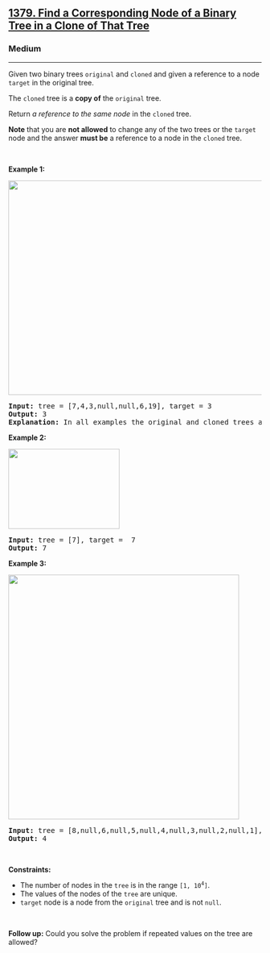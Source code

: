 <h2><a href="https://leetcode.com/problems/find-a-corresponding-node-of-a-binary-tree-in-a-clone-of-that-tree/">1379. Find a Corresponding Node of a Binary Tree in a Clone of That Tree</a></h2><h3>Medium</h3><hr><div style="user-select: auto;"><p style="user-select: auto;">Given two binary trees <code style="user-select: auto;">original</code> and <code style="user-select: auto;">cloned</code> and given a reference to a node <code style="user-select: auto;">target</code> in the original tree.</p>

<p style="user-select: auto;">The <code style="user-select: auto;">cloned</code> tree is a <strong style="user-select: auto;">copy of</strong> the <code style="user-select: auto;">original</code> tree.</p>

<p style="user-select: auto;">Return <em style="user-select: auto;">a reference to the same node</em> in the <code style="user-select: auto;">cloned</code> tree.</p>

<p style="user-select: auto;"><strong style="user-select: auto;">Note</strong> that you are <strong style="user-select: auto;">not allowed</strong> to change any of the two trees or the <code style="user-select: auto;">target</code> node and the answer <strong style="user-select: auto;">must be</strong> a reference to a node in the <code style="user-select: auto;">cloned</code> tree.</p>

<p style="user-select: auto;">&nbsp;</p>
<p style="user-select: auto;"><strong style="user-select: auto;">Example 1:</strong></p>
<img alt="" src="https://assets.leetcode.com/uploads/2020/02/21/e1.png" style="width: 544px; height: 426px; user-select: auto;">
<pre style="user-select: auto;"><strong style="user-select: auto;">Input:</strong> tree = [7,4,3,null,null,6,19], target = 3
<strong style="user-select: auto;">Output:</strong> 3
<strong style="user-select: auto;">Explanation:</strong> In all examples the original and cloned trees are shown. The target node is a green node from the original tree. The answer is the yellow node from the cloned tree.
</pre>

<p style="user-select: auto;"><strong style="user-select: auto;">Example 2:</strong></p>
<img alt="" src="https://assets.leetcode.com/uploads/2020/02/21/e2.png" style="width: 221px; height: 159px; user-select: auto;">
<pre style="user-select: auto;"><strong style="user-select: auto;">Input:</strong> tree = [7], target =  7
<strong style="user-select: auto;">Output:</strong> 7
</pre>

<p style="user-select: auto;"><strong style="user-select: auto;">Example 3:</strong></p>
<img alt="" src="https://assets.leetcode.com/uploads/2020/02/21/e3.png" style="width: 459px; height: 486px; user-select: auto;">
<pre style="user-select: auto;"><strong style="user-select: auto;">Input:</strong> tree = [8,null,6,null,5,null,4,null,3,null,2,null,1], target = 4
<strong style="user-select: auto;">Output:</strong> 4
</pre>

<p style="user-select: auto;">&nbsp;</p>
<p style="user-select: auto;"><strong style="user-select: auto;">Constraints:</strong></p>

<ul style="user-select: auto;">
	<li style="user-select: auto;">The number of nodes in the <code style="user-select: auto;">tree</code> is in the range <code style="user-select: auto;">[1, 10<sup style="user-select: auto;">4</sup>]</code>.</li>
	<li style="user-select: auto;">The values of the nodes of the <code style="user-select: auto;">tree</code> are unique.</li>
	<li style="user-select: auto;"><code style="user-select: auto;">target</code> node is a node from the <code style="user-select: auto;">original</code> tree and is not <code style="user-select: auto;">null</code>.</li>
</ul>

<p style="user-select: auto;">&nbsp;</p>
<p style="user-select: auto;"><strong style="user-select: auto;">Follow up:</strong> Could you solve the problem if repeated values on the tree are allowed?</p>
</div>